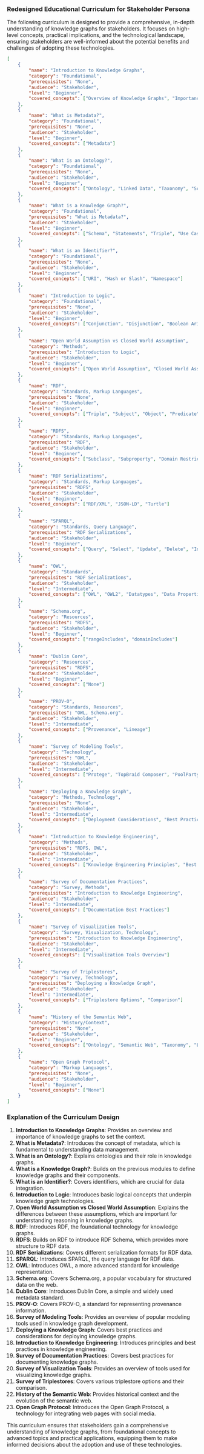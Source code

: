 ### Redesigned Educational Curriculum for Stakeholder Persona

The following curriculum is designed to provide a comprehensive, in-depth understanding of knowledge graphs for stakeholders. It focuses on high-level concepts, practical implications, and the technological landscape, ensuring stakeholders are well-informed about the potential benefits and challenges of adopting these technologies.

```json
[
    {
        "name": "Introduction to Knowledge Graphs",
        "category": "Foundational",
        "prerequisites": "None",
        "audience": "Stakeholder",
        "level": "Beginner",
        "covered_concepts": ["Overview of Knowledge Graphs", "Importance and Applications"]
    },
    {
        "name": "What is Metadata?",
        "category": "Foundational",
        "prerequisites": "None",
        "audience": "Stakeholder",
        "level": "Beginner",
        "covered_concepts": ["Metadata"]
    },
    {
        "name": "What is an Ontology?",
        "category": "Foundational",
        "prerequisites": "None",
        "audience": "Stakeholder",
        "level": "Beginner",
        "covered_concepts": ["Ontology", "Linked Data", "Taxonomy", "Schema", "Statement", "Triple"]
    },
    {
        "name": "What is a Knowledge Graph?",
        "category": "Foundational",
        "prerequisites": "What is Metadata?",
        "audience": "Stakeholder",
        "level": "Beginner",
        "covered_concepts": ["Schema", "Statements", "Triple", "Use Cases"]
    },
    {
        "name": "What is an Identifier?",
        "category": "Foundational",
        "prerequisites": "None",
        "audience": "Stakeholder",
        "level": "Beginner",
        "covered_concepts": ["URI", "Hash or Slash", "Namespace"]
    },
    {
        "name": "Introduction to Logic",
        "category": "Foundational",
        "prerequisites": "None",
        "audience": "Stakeholder",
        "level": "Beginner",
        "covered_concepts": ["Conjunction", "Disjunction", "Boolean Arithmetic"]
    },
    {
        "name": "Open World Assumption vs Closed World Assumption",
        "category": "Methods",
        "prerequisites": "Introduction to Logic",
        "audience": "Stakeholder",
        "level": "Beginner",
        "covered_concepts": ["Open World Assumption", "Closed World Assumption"]
    },
    {
        "name": "RDF",
        "category": "Standards, Markup Languages",
        "prerequisites": "None",
        "audience": "Stakeholder",
        "level": "Beginner",
        "covered_concepts": ["Triple", "Subject", "Object", "Predicate", "Class", "Type", "Namespaces", "Literals", "Blank Node", "Property"]
    },
    {
        "name": "RDFS",
        "category": "Standards, Markup Languages",
        "prerequisites": "RDF",
        "audience": "Stakeholder",
        "level": "Beginner",
        "covered_concepts": ["Subclass", "Subproperty", "Domain Restrictions", "Range Restrictions"]
    },
    {
        "name": "RDF Serializations",
        "category": "Standards, Markup Languages",
        "prerequisites": "RDFS",
        "audience": "Stakeholder",
        "level": "Beginner",
        "covered_concepts": ["RDF/XML", "JSON-LD", "Turtle"]
    },
    {
        "name": "SPARQL",
        "category": "Standards, Query Language",
        "prerequisites": "RDF Serializations",
        "audience": "Stakeholder",
        "level": "Beginner",
        "covered_concepts": ["Query", "Select", "Update", "Delete", "Insert", "Construct", "Explain"]
    },
    {
        "name": "OWL",
        "category": "Standards",
        "prerequisites": "RDF Serializations",
        "audience": "Stakeholder",
        "level": "Intermediate",
        "covered_concepts": ["OWL", "OWL2", "Datatypes", "Data Properties", "Object Properties", "Axiom", "Equivalence", "Anonymous Class", "Annotations"]
    },
    {
        "name": "Schema.org",
        "category": "Resources",
        "prerequisites": "RDFS",
        "audience": "Stakeholder",
        "level": "Beginner",
        "covered_concepts": ["rangeIncludes", "domainIncludes"]
    },
    {
        "name": "Dublin Core",
        "category": "Resources",
        "prerequisites": "RDFS",
        "audience": "Stakeholder",
        "level": "Beginner",
        "covered_concepts": ["None"]
    },
    {
        "name": "PROV-O",
        "category": "Standards, Resources",
        "prerequisites": "OWL, Schema.org",
        "audience": "Stakeholder",
        "level": "Intermediate",
        "covered_concepts": ["Provenance", "Lineage"]
    },
    {
        "name": "Survey of Modeling Tools",
        "category": "Technology",
        "prerequisites": "OWL",
        "audience": "Stakeholder",
        "level": "Intermediate",
        "covered_concepts": ["Protege", "TopBraid Composer", "PoolParty", "DataWorld"]
    },
    {
        "name": "Deploying a Knowledge Graph",
        "category": "Methods, Technology",
        "prerequisites": "None",
        "audience": "Stakeholder",
        "level": "Intermediate",
        "covered_concepts": ["Deployment Considerations", "Best Practices"]
    },
    {
        "name": "Introduction to Knowledge Engineering",
        "category": "Methods",
        "prerequisites": "RDFS, OWL",
        "audience": "Stakeholder",
        "level": "Intermediate",
        "covered_concepts": ["Knowledge Engineering Principles", "Best Practices"]
    },
    {
        "name": "Survey of Documentation Practices",
        "category": "Survey, Methods",
        "prerequisites": "Introduction to Knowledge Engineering",
        "audience": "Stakeholder",
        "level": "Intermediate",
        "covered_concepts": ["Documentation Best Practices"]
    },
    {
        "name": "Survey of Visualization Tools",
        "category": "Survey, Visualization, Technology",
        "prerequisites": "Introduction to Knowledge Engineering",
        "audience": "Stakeholder",
        "level": "Intermediate",
        "covered_concepts": ["Visualization Tools Overview"]
    },
    {
        "name": "Survey of Triplestores",
        "category": "Survey, Technology",
        "prerequisites": "Deploying a Knowledge Graph",
        "audience": "Stakeholder",
        "level": "Intermediate",
        "covered_concepts": ["Triplestore Options", "Comparison"]
    },
    {
        "name": "History of the Semantic Web",
        "category": "History/Context",
        "prerequisites": "None",
        "audience": "Stakeholder",
        "level": "Beginner",
        "covered_concepts": ["Ontology", "Semantic Web", "Taxonomy", "Linked Data", "Knowledge Graph"]
    },
    {
        "name": "Open Graph Protocol",
        "category": "Markup Languages",
        "prerequisites": "None",
        "audience": "Stakeholder",
        "level": "Beginner",
        "covered_concepts": ["None"]
    }
]
```

### Explanation of the Curriculum Design

1. **Introduction to Knowledge Graphs**: Provides an overview and importance of knowledge graphs to set the context.
2. **What is Metadata?**: Introduces the concept of metadata, which is fundamental to understanding data management.
3. **What is an Ontology?**: Explains ontologies and their role in knowledge graphs.
4. **What is a Knowledge Graph?**: Builds on the previous modules to define knowledge graphs and their components.
5. **What is an Identifier?**: Covers identifiers, which are crucial for data integration.
6. **Introduction to Logic**: Introduces basic logical concepts that underpin knowledge graph technologies.
7. **Open World Assumption vs Closed World Assumption**: Explains the differences between these assumptions, which are important for understanding reasoning in knowledge graphs.
8. **RDF**: Introduces RDF, the foundational technology for knowledge graphs.
9. **RDFS**: Builds on RDF to introduce RDF Schema, which provides more structure to RDF data.
10. **RDF Serializations**: Covers different serialization formats for RDF data.
11. **SPARQL**: Introduces SPARQL, the query language for RDF data.
12. **OWL**: Introduces OWL, a more advanced standard for knowledge representation.
13. **Schema.org**: Covers Schema.org, a popular vocabulary for structured data on the web.
14. **Dublin Core**: Introduces Dublin Core, a simple and widely used metadata standard.
15. **PROV-O**: Covers PROV-O, a standard for representing provenance information.
16. **Survey of Modeling Tools**: Provides an overview of popular modeling tools used in knowledge graph development.
17. **Deploying a Knowledge Graph**: Covers best practices and considerations for deploying knowledge graphs.
18. **Introduction to Knowledge Engineering**: Introduces principles and best practices in knowledge engineering.
19. **Survey of Documentation Practices**: Covers best practices for documenting knowledge graphs.
20. **Survey of Visualization Tools**: Provides an overview of tools used for visualizing knowledge graphs.
21. **Survey of Triplestores**: Covers various triplestore options and their comparison.
22. **History of the Semantic Web**: Provides historical context and the evolution of the semantic web.
23. **Open Graph Protocol**: Introduces the Open Graph Protocol, a technology for integrating web pages with social media.

This curriculum ensures that stakeholders gain a comprehensive understanding of knowledge graphs, from foundational concepts to advanced topics and practical applications, equipping them to make informed decisions about the adoption and use of these technologies.